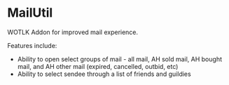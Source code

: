 # MailUtil

 WOTLK Addon for improved mail experience.

 Features include:
 * Ability to open select groups of mail - all mail, AH sold mail, AH bought mail, and AH other mail (expired, cancelled, outbid, etc)
 * Ability to select sendee through a list of friends and guildies
